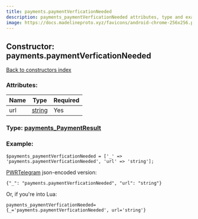 ```yaml
---
title: payments.paymentVerficationNeeded
description: payments_paymentVerficationNeeded attributes, type and example
image: https://docs.madelineproto.xyz/favicons/android-chrome-256x256.png
---
```

## Constructor: payments.paymentVerficationNeeded  
[Back to constructors index](index.md)



### Attributes:

| Name     |    Type       | Required |
|----------|---------------|----------|
|url|[string](../types/string.md) | Yes|



### Type: [payments\_PaymentResult](../types/payments_PaymentResult.md)


### Example:

```
$payments_paymentVerficationNeeded = ['_' => 'payments.paymentVerficationNeeded', 'url' => 'string'];
```  

[PWRTelegram](https://pwrtelegram.xyz) json-encoded version:

```
{"_": "payments.paymentVerficationNeeded", "url": "string"}
```


Or, if you're into Lua:  


```
payments_paymentVerficationNeeded={_='payments.paymentVerficationNeeded', url='string'}

```


